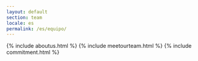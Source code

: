 ```yaml
---
layout: default
section: team
locale: es
permalink: /es/equipo/
---
```


<div class="space-70"></div>
<div class="container">
  {% include aboutus.html %}
  {% include meetourteam.html %}
  {% include commitment.html %}
</div>
